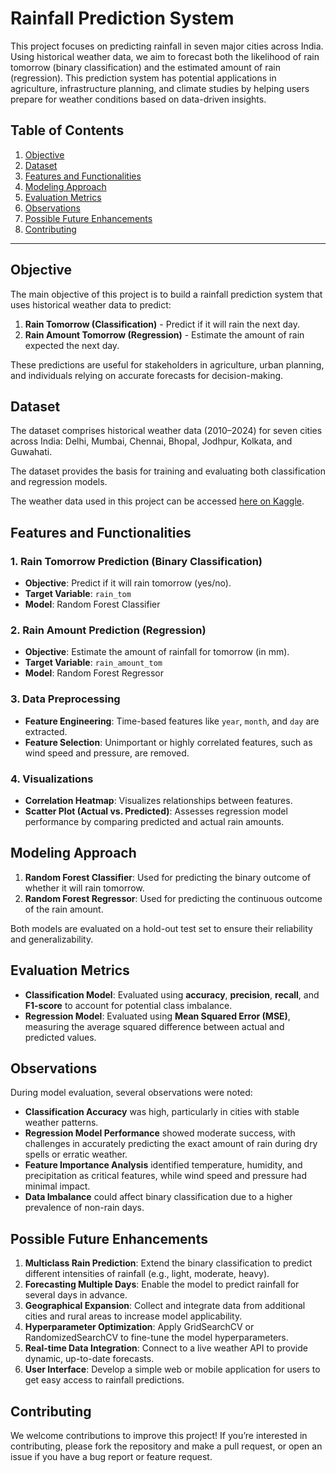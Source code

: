 # Rainfall Prediction System

This project focuses on predicting rainfall in seven major cities across India. Using historical weather data, we aim to forecast both the likelihood of rain tomorrow (binary classification) and the estimated amount of rain (regression). This prediction system has potential applications in agriculture, infrastructure planning, and climate studies by helping users prepare for weather conditions based on data-driven insights.

## Table of Contents
1. [Objective](#objective)
2. [Dataset](#dataset)
3. [Features and Functionalities](#features-and-functionalities)
4. [Modeling Approach](#modeling-approach)
5. [Evaluation Metrics](#evaluation-metrics)
6. [Observations](#observations)
7. [Possible Future Enhancements](#possible-future-enhancements)
8. [Contributing](#contributing)

---

## Objective

The main objective of this project is to build a rainfall prediction system that uses historical weather data to predict:
1. **Rain Tomorrow (Classification)** - Predict if it will rain the next day.
2. **Rain Amount Tomorrow (Regression)** - Estimate the amount of rain expected the next day.

These predictions are useful for stakeholders in agriculture, urban planning, and individuals relying on accurate forecasts for decision-making.

## Dataset

The dataset comprises historical weather data (2010–2024) for seven cities across India: Delhi, Mumbai, Chennai, Bhopal, Jodhpur, Kolkata, and Guwahati. 

The dataset provides the basis for training and evaluating both classification and regression models.

The weather data used in this project can be accessed [here on Kaggle](https://www.kaggle.com/datasets/mukeshdevrath007/indian-5000-cities-weather-data/data).

## Features and Functionalities

### 1. Rain Tomorrow Prediction (Binary Classification)
   - **Objective**: Predict if it will rain tomorrow (yes/no).
   - **Target Variable**: `rain_tom`
   - **Model**: Random Forest Classifier

### 2. Rain Amount Prediction (Regression)
   - **Objective**: Estimate the amount of rainfall for tomorrow (in mm).
   - **Target Variable**: `rain_amount_tom`
   - **Model**: Random Forest Regressor

### 3. Data Preprocessing
   - **Feature Engineering**: Time-based features like `year`, `month`, and `day` are extracted.
   - **Feature Selection**: Unimportant or highly correlated features, such as wind speed and pressure, are removed.

### 4. Visualizations
   - **Correlation Heatmap**: Visualizes relationships between features.
   - **Scatter Plot (Actual vs. Predicted)**: Assesses regression model performance by comparing predicted and actual rain amounts.

## Modeling Approach

1. **Random Forest Classifier**: Used for predicting the binary outcome of whether it will rain tomorrow.
2. **Random Forest Regressor**: Used for predicting the continuous outcome of the rain amount.

Both models are evaluated on a hold-out test set to ensure their reliability and generalizability.

## Evaluation Metrics

- **Classification Model**: Evaluated using **accuracy**, **precision**, **recall**, and **F1-score** to account for potential class imbalance.
- **Regression Model**: Evaluated using **Mean Squared Error (MSE)**, measuring the average squared difference between actual and predicted values.

## Observations

During model evaluation, several observations were noted:
- **Classification Accuracy** was high, particularly in cities with stable weather patterns.
- **Regression Model Performance** showed moderate success, with challenges in accurately predicting the exact amount of rain during dry spells or erratic weather.
- **Feature Importance Analysis** identified temperature, humidity, and precipitation as critical features, while wind speed and pressure had minimal impact.
- **Data Imbalance** could affect binary classification due to a higher prevalence of non-rain days.

## Possible Future Enhancements

1. **Multiclass Rain Prediction**: Extend the binary classification to predict different intensities of rainfall (e.g., light, moderate, heavy).
2. **Forecasting Multiple Days**: Enable the model to predict rainfall for several days in advance.
3. **Geographical Expansion**: Collect and integrate data from additional cities and rural areas to increase model applicability.
4. **Hyperparameter Optimization**: Apply GridSearchCV or RandomizedSearchCV to fine-tune the model hyperparameters.
5. **Real-time Data Integration**: Connect to a live weather API to provide dynamic, up-to-date forecasts.
6. **User Interface**: Develop a simple web or mobile application for users to get easy access to rainfall predictions.

## Contributing

We welcome contributions to improve this project! If you’re interested in contributing, please fork the repository and make a pull request, or open an issue if you have a bug report or feature request.


